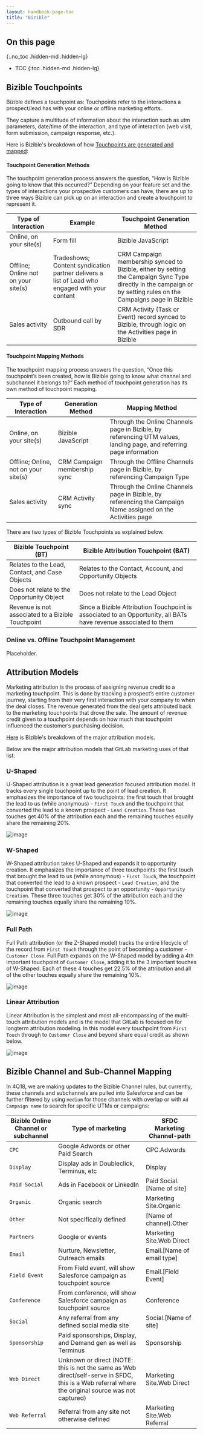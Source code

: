 ```yaml
---
layout: handbook-page-toc
title: "Bizible"
---
```


## On this page
{:.no_toc .hidden-md .hidden-lg}

- TOC
{:toc .hidden-md .hidden-lg}

## Bizible Touchpoints

Bizible defines a touchpoint as: Touchpoints refer to the interactions a prospect/lead has with your online or offline marketing efforts.   

They capture a multitude of information about the interaction such as utm parameters, date/time of the interaction, and type of interaction (web visit, form submission, campaign response, etc.).    

Here is Bizible's breakdown of how [Touchpoints are generated and mapped](https://docs.marketo.com/display/BIZ/Touchpoint+Generation+and+Mapping):    

#### Touchpoint Generation Methods
The touchpoint generation process answers the question, “How is Bizible going to know that this occurred?” Depending on your feature set and the types of interactions your prospective customers can have, there are up to three ways Bizible can pick up on an interaction and create a touchpoint to represent it.

| Type of Interaction                 | Example                                                                                       | Touchpoint Generation Method                                                                                                                                      |
|-------------------------------------|-----------------------------------------------------------------------------------------------|-------------------------------------------------------------------------------------------------------------------------------------------------------------------|
| Online, on your site(s)             | Form fill                                                                                     | Bizible JavaScript                                                                                                                                                |
| Offline; Online not on your site(s) | Tradeshows; Content syndication partner delivers a list of Lead who engaged with your content | CRM Campaign membership synced to Bizible, either by setting the Campaign Sync Type directly in the campaign or by setting rules on the Campaigns page in Bizible |
| Sales activity                      | Outbound call by SDR                                                                          | CRM Activity (Task or Event) record synced to Bizible, through logic on the Activities page in Bizible                                                            |

#### Touchpoint Mapping Methods
The touchpoint mapping process answers the question, “Once this touchpoint’s been created, how is Bizible going to know what channel and subchannel it belongs to?” Each method of touchpoint generation has its own method of touchpoint mapping.

| Type of Interaction                  | Generation Method            | Mapping Method                                                                                                       |
|--------------------------------------|------------------------------|----------------------------------------------------------------------------------------------------------------------|
| Online, on your site(s)              | Bizible JavaScript           | Through the Online Channels page in Bizible, by referencing UTM values, landing page, and referring page information |
| Offline; Online, not on your site(s) | CRM Campaign membership sync | Through the Offline Channels page in Bizible, by referencing Campaign Type                                           |
| Sales activity                       | CRM Activity sync            | Through the Online Channels page in Bizible, by referencing the Campaign Name assigned on the Activities page        |


There are two types of Bizible Touchpoints as explained below. 

| Bizible Touchpoint (BT) | Bizible Attribution Touchpoint (BAT) |
| ----- | ----- | 
| Relates to the Lead, Contact, and Case Objects | Relates to the Contact, Account, and Opportunity Objects 
| Does not relate to the Opportunity Object | Does not relate to the Lead Object |
| Revenue is not associated to a Bizible Touchpoint |	Since a Bizible Attribution Touchpoint is associated to an Opportunity, all BATs have revenue associated to them |

### Online vs. Offline Touchpoint Management
Placeholder. 

## Attribution Models

Marketing attribution is the process of assigning revenue credit to a marketing touchpoint. This is done by tracking a prospect’s entire customer journey, starting from their very first interaction with your company to when the deal closes. The revenue generated from the deal gets attributed back to the marketing touchpoints that drove the sale. The amount of revenue credit given to a touchpoint depends on how much that touchpoint influenced the customer’s purchasing decision.

[Here](https://www.bizible.com/blog/marketing-attribution-models-complete-list) is Bizible's breakdown of the major attribution models. 

Below are the major attribution models that GitLab marketing uses of that list: 

### U-Shaped
U-Shaped attribution is a great lead generation focused attribution model. It tracks every single touchpoint up to the point of lead creation. It emphasizes the importance of two touchpoints: the first touch that brought the lead to us (while anonymous) - `First Touch` and the touchpoint that converted the lead to a known prospect - `Lead Creation`. These two touches get 40% of the attribution each and the remaining touches equally share the remaining 20%.  

![image](/handbook/marketing/marketing-operations/bizible/U-Shaped-Bizible.png)

### W-Shaped
W-Shaped attribution takes U-Shaped and expands it to opportunity creation. It emphasizes the importance of three touchpoints: the first touch that brought the lead to us (while anonymous) - `First Touch`, the touchpoint that converted the lead to a known prospect - `Lead Creation`, and the touchpoint that converted that prospect to an opportunity - `Opportunity Creation`. These three touches get 30% of the attribution each and the remaining touches equally share the remaining 10%.

![image](/handbook/marketing/marketing-operations/bizible/W-Shaped-Bizible.png)

### Full Path
Full Path attribution (or the Z-Shaped model) tracks the entire lifecycle of the record from `First Touch` through the point of becoming a customer - `Customer Close`. Full Path expands on the W-Shaped model by adding a 4th important touchpoint of `Customer Close`, adding it to the 3 important touches of W-Shaped. Each of these 4 touches get 22.5% of the attribution and all of the other touches equally share the remaining 10%. 

![image](/handbook/marketing/marketing-operations/bizible/Full-Path-Bizible.png)

### Linear Attribution
Linear Attribution is the simplest and most all-encompassing of the multi-touch attribution models and is the model that GitLab is focused on for longterm attribution modeling. In this model every touchpoint from `First Touch` through to `Customer Close` and beyond share equal credit as shown below. 

![image](/handbook/marketing/marketing-operations/bizible/Linear-Bizible.png)

## Bizible Channel and Sub-Channel Mapping

 In 4Q18, we are making updates to the Bizible Channel rules, but currently, these channels and subchannels are pulled into Salesforce and can be further filtered by using `medium` for those channels with overlap or with `Ad Campaign name` to search for specific UTMs or campaigns:

| Bizible Online Channel or subchannel | Type of marketing |SFDC Marketing Channel-path |
|---|---|---|
|`CPC`|Google Adwords or other Paid Search|CPC.Adwords|
|`Display`|Display ads in Doubleclick, Terminus, etc|Display|
|`Paid Social`|Ads in Facebook or LinkedIn |Paid Social.[Name of site]|
|`Organic`|Organic search|Marketing Site.Organic|
|`Other`|Not specifically defined |[Name of channel].Other|
|`Partners`|Google or events|	Marketing Site.Web Direct|
|`Email`|Nurture, Newsletter, Outreach emails|Email.[Name of email type]|
|`Field Event`|From Field event, will show Salesforce campaign as touchpoint source|Email.[Field Event]|
|`Conference`|From conference, will show Salesforce campaign as touchpoint source|Conference|
|`Social`|Any referral from any defined social media site| Social.[Name of site]|
|`Sponsorship`|Paid sponsorships, Display, and Demand gen as well as Terminus|Sponsorship|
|`Web Direct`|Unknown or direct (NOTE: this is not the same as Web direct/self-serve in SFDC, this is a Web referral where the original source was not captured)|Marketing Site.Web Direct|
|`Web Referral`|Referral from any site not otherwise defined|Marketing Site.Web Referral|


